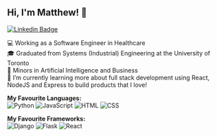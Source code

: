 ## Hi, I'm Matthew! 👋
[![Linkedin Badge](https://img.shields.io/badge/Profile-blue?style=flat&logo=Linkedin&logoColor=white&link=https://www.linkedin.com/in/matthewkykwan//)](https://www.linkedin.com/in/matthewkykwan/)

💻 Working as a Software Engineer in Healthcare <br>
🎓 Graduated from Systems (Industrial) Engineering at the University of Toronto<br>
📝 Minors in Artificial Intelligence and Business <br>
🌱 I’m currently learning more about full stack development using React, NodeJS and Express to build products that I love!

**My Favourite Languages:** <br>
![Python](https://img.shields.io/badge/Python-blue)
![JavaScript](https://img.shields.io/badge/JavaScript-orange)
![HTML](https://img.shields.io/badge/HTML-green)
![CSS](https://img.shields.io/badge/CSS-yellow) <br>

**My Favourite Frameworks:** <br>
![Django](https://img.shields.io/badge/Django-blue)
![Flask](https://img.shields.io/badge/Flask-blue)
![React](https://img.shields.io/badge/React-07E0E7)
<!-- ![Node.js](https://img.shields.io/badge/Node.js-orange) -->




<!--
**Matthew-Kwan/Matthew-Kwan** is a ✨ _special_ ✨ repository because its `README.md` (this file) appears on your GitHub profile.

Here are some ideas to get you started:

- 🔭 I’m currently working on ...
- 🌱 I’m currently learning ...
- 👯 I’m looking to collaborate on ...
- 🤔 I’m looking for help with ...
- 💬 Ask me about ...
- 📫 How to reach me: ...
- 😄 Pronouns: ...
- ⚡ Fun fact: ...
-->
